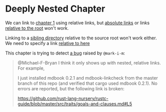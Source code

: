 # Deeply Nested Chapter

We can link to [chapter 1](../../chapter_1.md) using relative links, but
[absolute links](/chapter_1.md) or links [relative to the root](./chapter_1.md)
won't work.

Linking to a [sibling directory](./second/directory.md) relative to the source
root won't work either. We need to specify a link [relative to
here](../../second/directory.md)

This chapter is trying to detect [a bug] raised by `@mark-i-m`:

> @Michael-F-Bryan I think it only shows up with nested, relative links. For example,
>
> I just installed mdbook 0.2.1 and mdbook-linkcheck from the master branch of
> this repo (and verified that cargo used mdbook 0.2.1). No errors are reported,
> but the following link is broken:
>
> https://github.com/rust-lang-nursery/rustc-guide/blob/master/src/traits/goals-and-clauses.md#L5

[a bug]: https://github.com/Michael-F-Bryan/mdbook-linkcheck/issues/3#issuecomment-417400242
